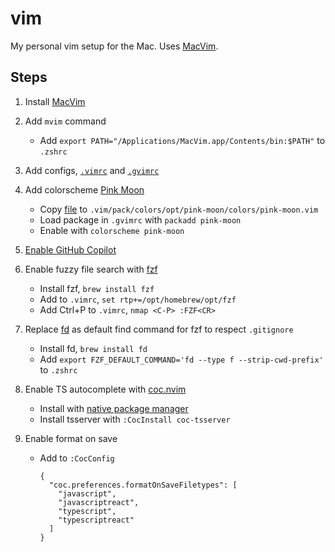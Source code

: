 # vim

My personal vim setup for the Mac. Uses [MacVim](https://macvim.org).

## Steps

1. Install [MacVim](https://macvim.org)

2. Add `mvim` command
   - Add `export PATH="/Applications/MacVim.app/Contents/bin:$PATH"` to `.zshrc`

2. Add configs, [`.vimrc`](.vimrc) and [`.gvimrc`](.gvimrc)

3. Add colorscheme [Pink Moon](https://github.com/sts10/vim-pink-moon)
   - Copy [file](https://github.com/sts10/vim-pink-moon/blob/master/colors/pink-moon.vim) to `.vim/pack/colors/opt/pink-moon/colors/pink-moon.vim`
   - Load package in `.gvimrc` with `packadd pink-moon`
   - Enable with `colorscheme pink-moon`

4. [Enable GitHub Copilot](https://docs.github.com/en/copilot/getting-started-with-github-copilot?tool=vimneovim)

5. Enable fuzzy file search with [fzf](https://github.com/junegunn/fzf)
   - Install fzf, `brew install fzf`
   - Add to `.vimrc`, `set rtp+=/opt/homebrew/opt/fzf`
   - Add Ctrl+P to `.vimrc`, `nmap <C-P> :FZF<CR>`

6. Replace [fd](https://github.com/sharkdp/fd) as default find command for fzf to respect `.gitignore`
   - Install fd, `brew install fd`
   - Add `export FZF_DEFAULT_COMMAND='fd --type f --strip-cwd-prefix'` to `.zshrc`

7. Enable TS autocomplete with [coc.nvim](https://github.com/neoclide/coc.nvim)
   - Install with [native package manager](https://github.com/neoclide/coc.nvim/wiki/Install-coc.nvim#using-vim8s-native-package-manager)
   - Install tsserver with `:CocInstall coc-tsserver`

8. Enable format on save
   - Add to `:CocConfig`
     ```
     {
       "coc.preferences.formatOnSaveFiletypes": [
         "javascript",
         "javascriptreact",
         "typescript",
         "typescriptreact"
       ]
     }
     ```
